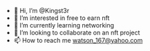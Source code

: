 - 👋 Hi, I’m @Kingst3r
- 👀 I’m interested in free to earn nft
- 🌱 I’m currently learning networking
- 💞️ I’m looking to collaborate on an nft project
- 📫 How to reach me watson_167@yahoo.com

<!---
Kingst3r/Kingst3r is a ✨ special ✨ repository because its `README.md` (this file) appears on your GitHub profile.
You can click the Preview link to take a look at your changes.
--->
